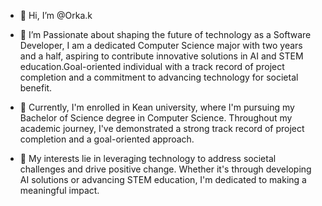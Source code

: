 - 👋 Hi, I’m @Orka.k
- 👀 I’m Passionate about shaping the future of technology as a Software Developer, I am a dedicated Computer Science major
with two years and a half, aspiring to contribute innovative solutions in AI and STEM education.Goal-oriented individual
with a track record of project completion and a commitment to advancing technology for societal benefit.
  
- 🌱 Currently, I'm enrolled in Kean university, where I'm pursuing my Bachelor of Science degree in Computer Science.
  Throughout my academic journey, I've demonstrated a strong track record of project completion and a goal-oriented approach.
  
- 🚀 My interests lie in leveraging technology to address societal challenges and drive positive change. Whether it's through
   developing AI solutions or advancing STEM education, I'm dedicated to making a meaningful impact.

<!---
OrkaK/OrkaK is a ✨ special ✨ repository because its `README.md` (this file) appears on your GitHub profile.
You can click the Preview link to take a look at your changes.
--->
